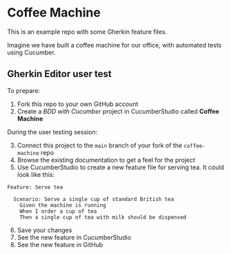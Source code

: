 # Coffee Machine

This is an example repo with some Gherkin feature files.

Imagine we have built a coffee machine for our office, with automated tests using Cucumber.

## Gherkin Editor user test

To prepare:

1. Fork this repo to your own GitHub account
2. Create a _BDD with Cucumber_ project in CucumberStudio called **Coffee Machine**

During the user testing session:

3. Connect this project to the `main` branch of your fork of the `coffee-machine` repo
4. Browse the existing documentation to get a feel for the project
5. Use CucumberStudio to create a new feature file for serving tea. It could look like this:

```
Feature: Serve tea

  Scenario: Serve a single cup of standard British tea
    Given the machine is running
    When I order a cup of tea
    Then a single cup of tea with milk should be dispensed
```

6. Save your changes
7. See the new feature in CucumberStudio
8. See the new feature in GitHub
